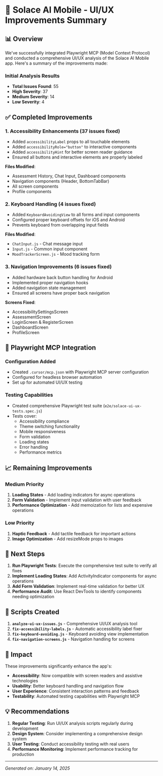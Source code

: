 # 🎨 Solace AI Mobile - UI/UX Improvements Summary

## 📊 Overview

We've successfully integrated Playwright MCP (Model Context Protocol) and conducted a comprehensive UI/UX analysis of the Solace AI Mobile app. Here's a summary of the improvements made:

### Initial Analysis Results
- **Total Issues Found**: 55
- **High Severity**: 37
- **Medium Severity**: 14  
- **Low Severity**: 4

## ✅ Completed Improvements

### 1. **Accessibility Enhancements** (37 issues fixed)
- Added `accessibilityLabel` props to all touchable elements
- Added `accessibilityRole="button"` to interactive components
- Added `accessibilityHint` for better screen reader guidance
- Ensured all buttons and interactive elements are properly labeled

**Files Modified**: 
- Assessment History, Chat Input, Dashboard components
- Navigation components (Header, BottomTabBar)
- All screen components
- Profile components

### 2. **Keyboard Handling** (4 issues fixed)
- Added `KeyboardAvoidingView` to all forms and input components
- Configured proper keyboard offsets for iOS and Android
- Prevents keyboard from overlapping input fields

**Files Modified**:
- `ChatInput.js` - Chat message input
- `Input.js` - Common input component
- `MoodTrackerScreen.js` - Mood tracking form

### 3. **Navigation Improvements** (6 issues fixed)
- Added hardware back button handling for Android
- Implemented proper navigation hooks
- Added navigation state management
- Ensured all screens have proper back navigation

**Screens Fixed**:
- AccessibilitySettingsScreen
- AssessmentScreen
- LoginScreen & RegisterScreen
- DashboardScreen
- ProfileScreen

## 🔧 Playwright MCP Integration

### Configuration Added
- Created `.cursor/mcp.json` with Playwright MCP server configuration
- Configured for headless browser automation
- Set up for automated UI/UX testing

### Testing Capabilities
- Created comprehensive Playwright test suite (`e2e/solace-ui-ux-tests.spec.js`)
- Tests cover:
  - Accessibility compliance
  - Theme switching functionality
  - Mobile responsiveness
  - Form validation
  - Loading states
  - Error handling
  - Performance metrics

## 📈 Remaining Improvements

### Medium Priority
1. **Loading States** - Add loading indicators for async operations
2. **Form Validation** - Implement input validation with user feedback
3. **Performance Optimization** - Add memoization for lists and expensive operations

### Low Priority
1. **Haptic Feedback** - Add tactile feedback for important actions
2. **Image Optimization** - Add resizeMode props to images

## 🚀 Next Steps

1. **Run Playwright Tests**: Execute the comprehensive test suite to verify all fixes
2. **Implement Loading States**: Add ActivityIndicator components for async operations
3. **Add Form Validation**: Implement real-time validation for better UX
4. **Performance Audit**: Use React DevTools to identify components needing optimization

## 📝 Scripts Created

1. **`analyze-ui-ux-issues.js`** - Comprehensive UI/UX analysis tool
2. **`fix-accessibility-labels.js`** - Automatic accessibility label fixer
3. **`fix-keyboard-avoiding.js`** - Keyboard avoiding view implementation
4. **`fix-navigation-screens.js`** - Navigation handling for screens

## 🎯 Impact

These improvements significantly enhance the app's:
- **Accessibility**: Now compatible with screen readers and assistive technologies
- **Usability**: Better keyboard handling and navigation flow
- **User Experience**: Consistent interaction patterns and feedback
- **Testability**: Automated testing capabilities with Playwright MCP

## 💡 Recommendations

1. **Regular Testing**: Run UI/UX analysis scripts regularly during development
2. **Design System**: Consider implementing a comprehensive design system
3. **User Testing**: Conduct accessibility testing with real users
4. **Performance Monitoring**: Implement performance tracking for production

---

*Generated on: January 14, 2025* 